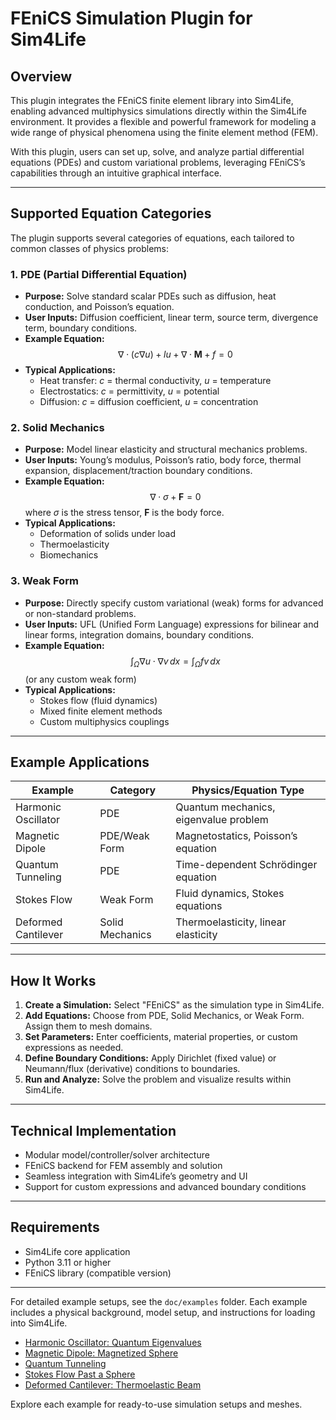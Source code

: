 # FEniCS Simulation Plugin for Sim4Life

## Overview

This plugin integrates the FEniCS finite element library into Sim4Life, enabling advanced multiphysics simulations directly within the Sim4Life environment. It provides a flexible and powerful framework for modeling a wide range of physical phenomena using the finite element method (FEM).

With this plugin, users can set up, solve, and analyze partial differential equations (PDEs) and custom variational problems, leveraging FEniCS’s capabilities through an intuitive graphical interface.

---

## Supported Equation Categories

The plugin supports several categories of equations, each tailored to common classes of physics problems:

### 1. **PDE (Partial Differential Equation)**
- **Purpose:** Solve standard scalar PDEs such as diffusion, heat conduction, and Poisson’s equation.
- **User Inputs:** Diffusion coefficient, linear term, source term, divergence term, boundary conditions.
- **Example Equation:**  
  $$
  \nabla \cdot (c \nabla u) + l u + \nabla \cdot \mathbf{M} + f = 0
  $$
- **Typical Applications:**  
  - Heat transfer: $c$ = thermal conductivity, $u$ = temperature  
  - Electrostatics: $c$ = permittivity, $u$ = potential  
  - Diffusion: $c$ = diffusion coefficient, $u$ = concentration

### 2. **Solid Mechanics**
- **Purpose:** Model linear elasticity and structural mechanics problems.
- **User Inputs:** Young’s modulus, Poisson’s ratio, body force, thermal expansion, displacement/traction boundary conditions.
- **Example Equation:**  
  $$
  \nabla \cdot \sigma + \mathbf{F} = 0
  $$
  where $\sigma$ is the stress tensor, $\mathbf{F}$ is the body force.
- **Typical Applications:**  
  - Deformation of solids under load  
  - Thermoelasticity  
  - Biomechanics

### 3. **Weak Form**
- **Purpose:** Directly specify custom variational (weak) forms for advanced or non-standard problems.
- **User Inputs:** UFL (Unified Form Language) expressions for bilinear and linear forms, integration domains, boundary conditions.
- **Example Equation:**  
  $$
  \int_\Omega \nabla u \cdot \nabla v \, dx = \int_\Omega f v \, dx
  $$
  (or any custom weak form)
- **Typical Applications:**  
  - Stokes flow (fluid dynamics)  
  - Mixed finite element methods  
  - Custom multiphysics couplings

---

## Example Applications

| Example                | Category      | Physics/Equation Type                |
|------------------------|--------------|--------------------------------------|
| Harmonic Oscillator    | PDE          | Quantum mechanics, eigenvalue problem|
| Magnetic Dipole        | PDE/Weak Form| Magnetostatics, Poisson’s equation   |
| Quantum Tunneling      | PDE          | Time-dependent Schrödinger equation  |
| Stokes Flow            | Weak Form    | Fluid dynamics, Stokes equations     |
| Deformed Cantilever    | Solid Mechanics | Thermoelasticity, linear elasticity   |

---

## How It Works

1. **Create a Simulation:** Select "FEniCS" as the simulation type in Sim4Life.
2. **Add Equations:** Choose from PDE, Solid Mechanics, or Weak Form. Assign them to mesh domains.
3. **Set Parameters:** Enter coefficients, material properties, or custom expressions as needed.
4. **Define Boundary Conditions:** Apply Dirichlet (fixed value) or Neumann/flux (derivative) conditions to boundaries.
5. **Run and Analyze:** Solve the problem and visualize results within Sim4Life.

---

## Technical Implementation

- Modular model/controller/solver architecture
- FEniCS backend for FEM assembly and solution
- Seamless integration with Sim4Life’s geometry and UI
- Support for custom expressions and advanced boundary conditions

---

## Requirements

- Sim4Life core application
- Python 3.11 or higher
- FEniCS library (compatible version)

---


For detailed example setups, see the `doc/examples` folder. Each example includes a physical background, model setup, and instructions for loading into Sim4Life.

- [Harmonic Oscillator: Quantum Eigenvalues](doc/examples/harmonic_oscillator/README.md)
- [Magnetic Dipole: Magnetized Sphere](doc/examples/magnetic_dipole/README.md)
- [Quantum Tunneling](doc/examples/quantum_tunneling/README.md)
- [Stokes Flow Past a Sphere](doc/examples/stokes_flow/README.md)
- [Deformed Cantilever: Thermoelastic Beam](doc/examples/deformed_cantilever/README.md)

Explore each example for ready-to-use simulation setups and meshes.

